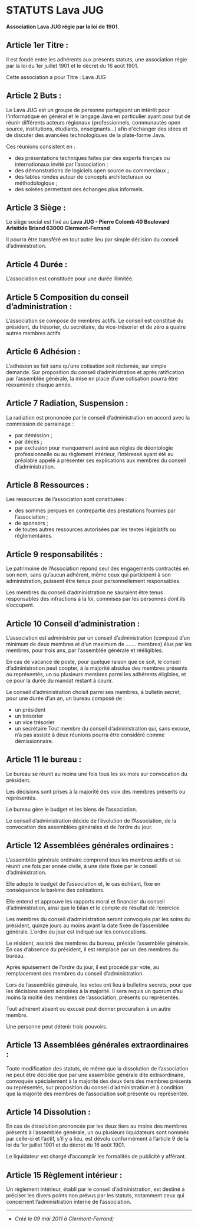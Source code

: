 # STATUTS Lava JUG

**Association Lava JUG régie par la loi de 1901.**

## Article 1er Titre :

Il est fondé entre les adhérents aux présents statuts, une association régie par la loi du 1er juillet 1901 et le décret du 16 août 1901. 

Cette association a pour Titre : Lava JUG

## Article 2 Buts :

Le Lava JUG est un groupe de personne partageant un intérêt pour l'informatique en général et le langage Java en particulier ayant pour but de réunir différents acteurs régionaux (professionnels, communautés open source, institutions, étudiants, enseignants...) afin d'échanger des idées et de discuter des avancées technologiques de la plate-forme Java.

Ces réunions consistent en :
* des présentations techniques faites par des experts français ou internationaux invité par l’association ;
* des démonstrations de logiciels open source ou commerciaux ;
* des tables rondes autour de concepts architecturaux ou méthodologique ;
* des soirées permettant des échanges plus informels.

## Article 3 Siège :

Le siège social est fixé au **Lava JUG - Pierre Colomb 40 Boulevard Arisitide Briand 63000 Clermont-Ferrand**

Il pourra être transféré en tout autre lieu par simple décision du conseil d’administration.

## Article 4 Durée :

L’association est constituée pour une durée illimitée.

## Article 5 Composition du conseil d’administration :

L’association se compose de membres actifs. Le conseil est constitué du président, du trésorier, du secrétaire, du vice-trésorier et de zéro à quatre autres membres actifs

## Article 6 Adhésion :

L’adhésion se fait sans qu’une cotisation soit réclamée, sur simple demande. Sur proposition du conseil d’administration et après ratification par l’assemblée générale, la mise en place d’une cotisation pourra être réexaminée chaque année.

## Article 7 Radiation, Suspension :

La radiation est prononcée par le conseil d’administration en accord avec la commission de parrainage :
* par démission ;
* par décès ;
* par exclusion pour manquement avéré aux règles de déontologie professionnelle ou au règlement intérieur, l’intéressé ayant été au préalable appelé à présenter ses explications aux membres du conseil d’administration.

## Article 8 Ressources :

Les ressources de l’association sont constituées :
* des sommes perçues en contrepartie des prestations fournies par l’association ;
* de sponsors ;
* de toutes autres ressources autorisées par les textes législatifs ou réglementaires.

## Article 9 responsabilités :

Le patrimoine de l’Association répond seul des engagements contractés en son nom, sans qu’aucun adhérent, même ceux qui participent à son administration, puissent être tenus pour personnellement responsables. 

Les membres du conseil d’administration ne sauraient être tenus responsables des infractions à la loi, commises par les personnes dont ils s’occupent.

## Article 10 Conseil d’administration :

L’association est administrée par un conseil d’administration (composé d’un minimum de deux membres et d’un maximum de ....... membres) élus par les membres, pour trois ans, par l’assemblée générale et rééligibles.

En cas de vacance de poste, pour quelque raison que ce soit, le conseil d’administration peut coopter, à la majorité absolue des membres présents ou représentés, un ou plusieurs membres parmi les adhérents éligibles, et ce pour la durée du mandat restant à courir.

Le conseil d’administration choisit parmi ses membres, à bulletin secret, pour une durée d’un an, un bureau composé de : 
* un président
* un trésorier
* un vice trésorier
* un secrétaire
Tout membre du conseil d’administration qui, sans excuse, n’a pas assisté à deux réunions pourra être considéré comme démissionnaire.

## Article 11 le bureau :

Le bureau se réunit au moins une fois tous les six mois sur convocation du président.

Les décisions sont prises à la majorité des voix des membres présents ou représentés.

Le bureau gère le budget et les biens de l’association.

Le conseil d’administration décide de l’évolution de l’Association, de la convocation des assemblées générales et de l’ordre du jour.

## Article 12 Assemblées générales ordinaires :

L’assemblée générale ordinaire comprend tous les membres actifs et se réunit une fois par année civile, à une date fixée par le conseil d’administration.

Elle adopte le budget de l’association et, le cas échéant, fixe en conséquence le barème des cotisations.

Elle entend et approuve les rapports moral et financier du conseil d’administration, ainsi que le bilan et le compte de résultat de l’exercice.

Les membres du conseil d’administration seront convoqués par les soins du président, quinze jours au moins avant la date fixée de l’assemblée générale. L’ordre du jour est indiqué sur les convocations.

Le résident, assisté des membres du bureau, préside l’assemblée générale. En cas d’absence du président, il est remplacé par un des membres du bureau.

Après épuisement de l’ordre du jour, il est procédé par vote, au remplacement des membres du conseil d’administration.

Lors de l’assemblée générale, les votes ont lieu à bulletins secrets, pour que les décisions soient adoptées à la majorité. Il sera requis un quorum d’au moins la moitié des membres de l’association, présents ou représentés.

Tout adhérent absent ou excusé peut donner procuration à un autre membre.

Une personne peut détenir trois pouvoirs.

## Article 13 Assemblées générales extraordinaires :

Toute modification des statuts, de même que la dissolution de l’association ne peut être décidée que par une assemblée générale dite extraordinaire, convoquée spécialement à la majorité des deux tiers des membres présents ou représentés, sur proposition du conseil d’administration et à condition que la majorité des membres de l’association soit présente ou représentée.

## Article 14 Dissolution :

En cas de dissolution prononcée par les deux tiers au moins des membres présents à l’assemblée générale, un ou plusieurs liquidateurs sont nommés par celle-ci et l’actif, s’il y a lieu, est dévolu conformément à l’article 9 de la loi du 1er juillet 1901 et du décret du 16 août 1901.

Le liquidateur est chargé d’accomplir les formalités de publicité y afférant.

## Article 15 Règlement intérieur :

Un règlement intérieur, établi par le conseil d’administration, est destiné à préciser les divers points non prévus par les statuts, notamment ceux qui concernent l’administration interne de l’association.

---

- *Créé le 09 mai 2011 à Clermont-Ferrand;*